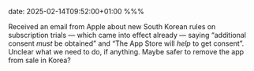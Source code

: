 date: 2025-02-14T09:52:00+01:00
%%%

Received an email from Apple about new South Korean rules on subscription trials — which came into effect already — saying “additional consent *must* be obtained” and “The App Store will *help* to get consent”. Unclear what we need to do, if anything. Maybe safer to remove the app from sale in Korea?
